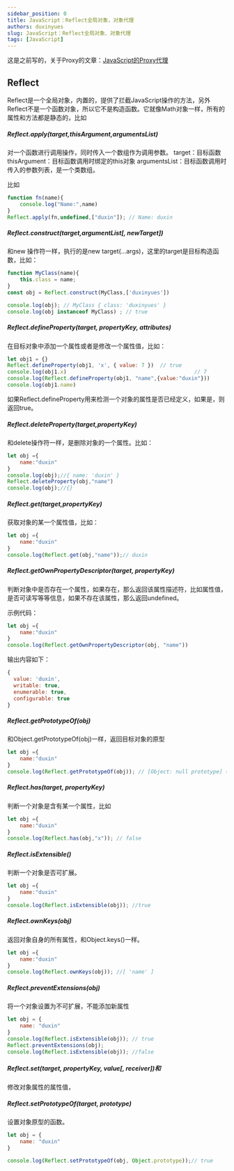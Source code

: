 ```yaml
---
sidebar_position: 0
title: JavaScript：Reflect全局对象，对象代理
authors: duxinyues
slug: JavaScript：Reflect全局对象、对象代理
tags: [JavaScript]
---
```

这是之前写的，关于Proxy的文章：[JavaScript的Proxy代理](https://blog.csdn.net/xuelian3015/article/details/122780136?ops_request_misc=%257B%2522request%255Fid%2522%253A%2522167351711716782429737475%2522%252C%2522scm%2522%253A%252220140713.130102334.pc%255Fblog.%2522%257D&request_id=167351711716782429737475&biz_id=0&utm_medium=distribute.pc_search_result.none-task-blog-2~blog~first_rank_ecpm_v1~rank_v31_ecpm-1-122780136-null-null.blog_rank_default&utm_term=proxy&spm=1018.2226.3001.4450)

## Reflect

Reflect是一个全局对象，内置的，提供了拦截JavaScript操作的方法，另外Reflect不是一个函数对象，所以它不是构造函数。它就像Math对象一样，所有的属性和方法都是静态的，比如

##### Reflect.apply(target,thisArgument,argumentsList)

对一个函数进行调用操作，同时传入一个数组作为调用参数。
target：目标函数
thisArgument：目标函数调用时绑定的this对象
argumentsList：目标函数调用时传入的参数列表，是一个类数组。

比如

```javascript
function fn(name){
    console.log("Name:",name)
}
Reflect.apply(fn,undefined,["duxin"]); // Name: duxin
```

##### Reflect.construct(target,argumentList[, newTarget])

和new 操作符一样，执行的是new target(...args)，这里的target是目标构造函数，比如：

```javascript
function MyClass(name){
    this.class = name;
}
const obj = Reflect.construct(MyClass,['duxinyues'])

console.log(obj); // MyClass { class: 'duxinyues' }
console.log(obj instanceof MyClass) ; // true
```

##### Reflect.defineProperty(target, propertyKey, attributes)

在目标对象中添加一个属性或者是修改一个属性值，比如：

```javascript
let obj1 = {}
Reflect.defineProperty(obj1, 'x', { value: 7 })  // true
console.log(obj1.x)                                         // 7
console.log(Reflect.defineProperty(obj1, "name",{value:"duxin"}))
console.log(obj1.name) 
```

如果Reflect.defineProperty用来检测一个对象的属性是否已经定义，如果是，则返回true。

##### Reflect.deleteProperty(target,propertyKey)

和delete操作符一样，是删除对象的一个属性。比如：

```javascript
let obj ={
    name:"duxin"
}
console.log(obj);//{ name: 'duxin' }
Reflect.deleteProperty(obj,"name")
console.log(obj);//{}
```

##### Reflect.get(target,propertyKey)

获取对象的某一个属性值，比如：

```javascript
let obj ={
    name:"duxin"
}
console.log(Reflect.get(obj,"name"));// duxin
```

##### Reflect.getOwnPropertyDescriptor(target, propertyKey)

判断对象中是否存在一个属性，如果存在，那么返回该属性描述符，比如属性值，是否可读写等等信息，如果不存在该属性，那么返回undefined。

示例代码：

```javascript
let obj ={
    name:"duxin"
}
console.log(Reflect.getOwnPropertyDescriptor(obj, "name"))
```

输出内容如下：

```javascript
{
  value: 'duxin',
  writable: true,
  enumerable: true,
  configurable: true
}
```

##### Reflect.getPrototypeOf(obj)

和Object.getPrototypeOf(obj)一样，返回目标对象的原型

```javascript
let obj ={
    name:"duxin"
}
console.log(Reflect.getPrototypeOf(obj)); // [Object: null prototype] {}
```

##### Reflect.has(target, propertyKey)

判断一个对象是含有某一个属性，比如

```javascript
let obj ={
    name:"duxin"
}
console.log(Reflect.has(obj,"x")); // false
```

##### Reflect.isExtensible()

判断一个对象是否可扩展。

```javascript
let obj ={
    name:"duxin"
}
console.log(Reflect.isExtensible(obj)); //true
```

##### Reflect.ownKeys(obj)

返回对象自身的所有属性，和Object.keys()一样。

```javascript
let obj ={
    name:"duxin"
}
console.log(Reflect.ownKeys(obj)); //[ 'name' ]
```

##### Reflect.preventExtensions(obj)

将一个对象设置为不可扩展，不能添加新属性

```javascript
let obj = {
    name: "duxin"
}
console.log(Reflect.isExtensible(obj)); // true
Reflect.preventExtensions(obj);
console.log(Reflect.isExtensible(obj)); //false
```

##### Reflect.set(target, propertyKey, value[, receiver])和

修改对象属性的属性值，

##### Reflect.setPrototypeOf(target, prototype)

设置对象原型的函数。

```javascript
let obj = {
    name: "duxin"
}

console.log(Reflect.setPrototypeOf(obj, Object.prototype));// true
```
